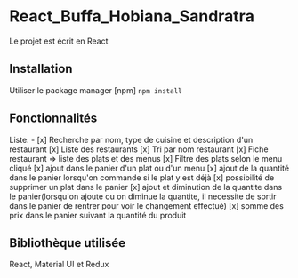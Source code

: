 # React_Buffa_Hobiana_Sandratra
Le projet est écrit en React

## Installation
Utiliser le package manager [npm]
``npm install``

## Fonctionnalités
Liste: - [x] Recherche par nom, type de cuisine et description d'un restaurant
         [x] Liste des restaurants
         [x] Tri par nom restaurant
         [x] Fiche restaurant => liste des plats et des menus
         [x] Filtre des plats selon le menu cliqué
         [x] ajout dans le panier d'un plat ou d'un menu
         [x] ajout de la quantité dans le panier lorsqu'on commande si le plat y est déjà
         [x] possibilité de supprimer un plat dans le panier
         [x] ajout et diminution de la quantite dans le panier(lorsqu'on ajoute ou on diminue la quantite, il necessite de sortir dans le panier de rentrer pour voir le changement effectué)
         [x] somme des prix dans le panier suivant la quantité du produit

## Bibliothèque utilisée
React, Material UI et Redux

